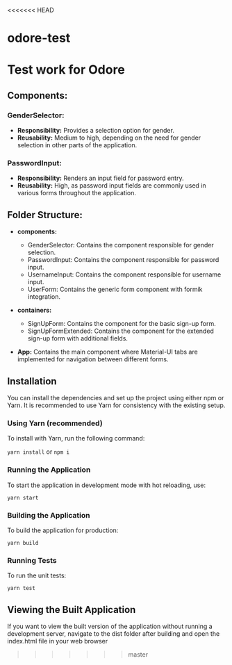 <<<<<<< HEAD
# odore-test
Test work for Odore
=======
## Components:

### GenderSelector:
- **Responsibility:** Provides a selection option for gender.
- **Reusability:** Medium to high, depending on the need for gender selection in other parts of the application.

### PasswordInput:
- **Responsibility:** Renders an input field for password entry.
- **Reusability:** High, as password input fields are commonly used in various forms throughout the application.
## Folder Structure:

- **components:**
  - GenderSelector: Contains the component responsible for gender selection.
  - PasswordInput: Contains the component responsible for password input.
  - UsernameInput: Contains the component responsible for username input.
  - UserForm: Contains the generic form component with formik integration.

- **containers:**
  - SignUpForm: Contains the component for the basic sign-up form.
  - SignUpFormExtended: Contains the component for the extended sign-up form with additional fields.

- **App:** Contains the main component where Material-UI tabs are implemented for navigation between different forms.

## Installation

You can install the dependencies and set up the project using either npm or Yarn. It is recommended to use Yarn for consistency with the existing setup.

### Using Yarn (recommended)

To install with Yarn, run the following command:

```yarn install```
or 
```npm i```

### Running the Application

To start the application in development mode with hot reloading, use:

```yarn start```

### Building the Application

To build the application for production:

```yarn build```

### Running Tests

To run the unit tests:

```yarn test```

## Viewing the Built Application

If you want to view the built version of the application without running a development server, navigate to the dist folder after building and open the index.html file in your web browser
>>>>>>> master
